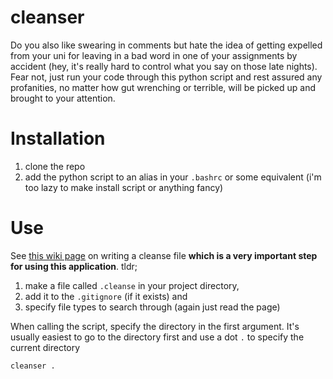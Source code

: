 # cleanser

Do you also like swearing in comments but hate the idea of getting expelled from your uni for leaving in a bad word in one of your assignments by accident (hey, it's really hard to control what you say on those late nights). Fear not, just run your code through this python script and rest assured any profanities, no matter how gut wrenching or terrible, will be picked up and brought to your attention.

# Installation
1. clone the repo
2. add the python script to an alias in your `.bashrc` or some equivalent (i'm too lazy to make install script or anything fancy)

# Use
See [this wiki page](https://github.com/peipacut/cleanser/wiki/writing-a-.cleanse-file) on writing a cleanse file **which is a very important step for using this application**. tldr; 
1. make a file called `.cleanse` in your project directory,
2. add it to the `.gitignore` (if it exists) and 
3. specify file types to search through (again just read the page)

When calling the script, specify the directory in the first argument. It's usually easiest to go to the directory first and use a dot `.` to specify the current directory

``cleanser .``
